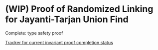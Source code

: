 # (WIP) Proof of Randomized Linking for Jayanti-Tarjan Union Find

Complete: type safety proof

[Tracker for current invariant proof completion status](https://docs.google.com/spreadsheets/d/1Yqtq38Lc4a2_2oYHtgnZmo03U00SsDBCwdSBlB6LxvI/edit?usp=sharing)
